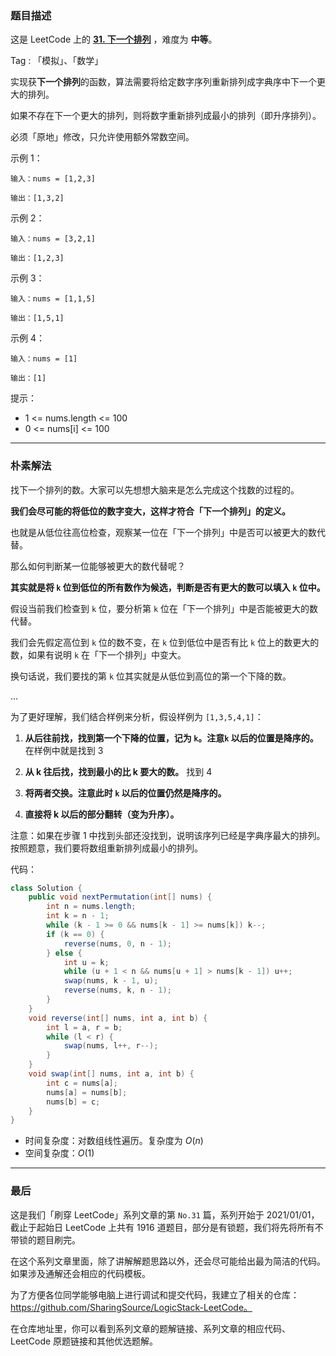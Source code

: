 ### 题目描述

这是 LeetCode 上的 **[31. 下一个排列](https://leetcode-cn.com/problems/next-permutation/solution/miao-dong-xi-lie-100-cong-xia-yi-ge-pai-gog8j/)** ，难度为 **中等**。

Tag : 「模拟」、「数学」



实现获**下一个排列**的函数，算法需要将给定数字序列重新排列成字典序中下一个更大的排列。

如果不存在下一个更大的排列，则将数字重新排列成最小的排列（即升序排列）。

必须「原地」修改，只允许使用额外常数空间。

示例 1：
```
输入：nums = [1,2,3]

输出：[1,3,2]
```
示例 2：
```
输入：nums = [3,2,1]

输出：[1,2,3]
```
示例 3：
```
输入：nums = [1,1,5]

输出：[1,5,1]
```
示例 4：
```
输入：nums = [1]

输出：[1]
```

提示：
* 1 <= nums.length <= 100
* 0 <= nums[i] <= 100


---

### 朴素解法

找下一个排列的数。大家可以先想想大脑来是怎么完成这个找数的过程的。

**我们会尽可能的将低位的数字变大，这样才符合「下一个排列」的定义。**

也就是从低位往高位检查，观察某一位在「下一个排列」中是否可以被更大的数代替。

那么如何判断某一位能够被更大的数代替呢？

**其实就是将 `k` 位到低位的所有数作为候选，判断是否有更大的数可以填入 `k` 位中。**

假设当前我们检查到 `k` 位，要分析第 `k` 位在「下一个排列」中是否能被更大的数代替。

我们会先假定高位到 `k` 位的数不变，在 `k` 位到低位中是否有比 `k` 位上的数更大的数，如果有说明 `k` 在「下一个排列」中变大。

换句话说，我们要找的第 `k` 位其实就是从低位到高位的第一个下降的数。

...

为了更好理解，我们结合样例来分析，假设样例为 `[1,3,5,4,1]`：

1. **从后往前找，找到第一个下降的位置，记为 `k`。注意`k` 以后的位置是降序的。** 在样例中就是找到 3

2. **从 k 往后找，找到最小的比 k 要大的数。** 找到 4

3. **将两者交换。注意此时 `k` 以后的位置仍然是降序的。**

4. **直接将 k 以后的部分翻转（变为升序）。**

注意：如果在步骤 1 中找到头部还没找到，说明该序列已经是字典序最大的排列。按照题意，我们要将数组重新排列成最小的排列。

代码：
```Java []
class Solution {
    public void nextPermutation(int[] nums) {
        int n = nums.length;
        int k = n - 1;
        while (k - 1 >= 0 && nums[k - 1] >= nums[k]) k--;
        if (k == 0) {
            reverse(nums, 0, n - 1);
        } else {
            int u = k;
            while (u + 1 < n && nums[u + 1] > nums[k - 1]) u++;
            swap(nums, k - 1, u);
            reverse(nums, k, n - 1);
        }
    }
    void reverse(int[] nums, int a, int b) {
        int l = a, r = b;
        while (l < r) {
            swap(nums, l++, r--);
        }
    }
    void swap(int[] nums, int a, int b) {
        int c = nums[a];
        nums[a] = nums[b];
        nums[b] = c;
    }
}
```
* 时间复杂度：对数组线性遍历。复杂度为 $O(n)$
* 空间复杂度：$O(1)$

---

### 最后

这是我们「刷穿 LeetCode」系列文章的第 `No.31` 篇，系列开始于 2021/01/01，截止于起始日 LeetCode 上共有 1916 道题目，部分是有锁题，我们将先将所有不带锁的题目刷完。

在这个系列文章里面，除了讲解解题思路以外，还会尽可能给出最为简洁的代码。如果涉及通解还会相应的代码模板。

为了方便各位同学能够电脑上进行调试和提交代码，我建立了相关的仓库：https://github.com/SharingSource/LogicStack-LeetCode。

在仓库地址里，你可以看到系列文章的题解链接、系列文章的相应代码、LeetCode 原题链接和其他优选题解。

